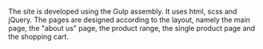 The site is developed using the Gulp assembly. It uses html, scss and jQuery.
The pages are designed according to the layout, namely the main page, the "about us" page, the product range, the single product page and the shopping cart.
